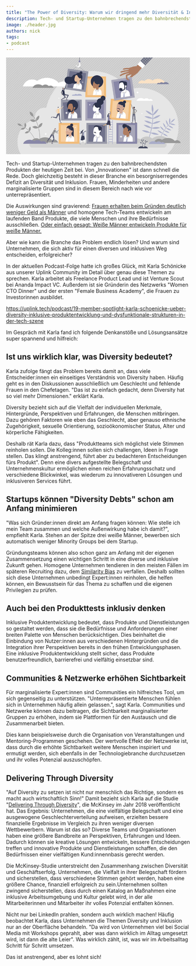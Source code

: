 ```yaml
---
title: "The Power of Diversity: Warum wir dringend mehr Diversität & Inklusion in der Tech-Branche brauchen"
description: Tech- und Startup-Unternehmen tragen zu den bahnbrechendsten Produkten der heutigen Zeit bei. Von „Innovationen" ist dann schnell die Rede.
image: ./header.jpg
authors: nick
tags:
- podcast
---
```


![](header.jpg)

Tech- und Startup-Unternehmen tragen zu den bahnbrechendsten Produkten der heutigen Zeit bei. Von „Innovationen" ist dann schnell die Rede. Doch gleichzeitig besteht in dieser Branche ein besorgniserregendes Defizit an Diversität und Inklusion. Frauen, Minderheiten und andere marginalisierte Gruppen sind in diesem Bereich nach wie vor unterrepräsentiert.

Die Auswirkungen sind gravierend: [Frauen erhalten beim Gründen deutlich weniger Geld als Männer](https://t3n.de/news/kau-geld-gruenderinnen-europas-startup-szene-maennerdomaene-1558487/) und homogene Tech-Teams entwickeln am laufenden Band Produkte, die viele Menschen und ihre Bedürfnisse ausschließen. [Oder einfach gesagt: Weiße Männer entwickeln Produkte für weiße Männer.](https://www.geo.de/amp/wissen/forschung-und-technik/gender-data-gap--warum-die-datenluecke-so-gefaehrlich-sein-kann-33452236.html)

Aber wie kann die Branche das Problem endlich lösen? Und warum sind Unternehmen, die sich aktiv für einen diversen und inklusiven Weg entscheiden, erfolgreicher?

<!--truncate-->

In der aktuellen Podcast-Folge hatte ich großes Glück, mit Karla Schönicke aus unserer Uplink Community im Detail über genau diese Themen zu sprechen. Karla arbeitet als Freelance Product Lead und ist Venture Scout bei Ananda Impact VC. Außerdem ist sie Gründerin des Netzwerks "Women CTO Dinner" und der ersten "Female Business Academy", die Frauen zu Investorinnen ausbildet.

<emb>https://uplink.tech/podcast/19-member-spotlight-karla-schoenicke-ueber-diversity-inklusive-produktentwicklung-und-dysfunktionale-strukturen-in-der-tech-szene</emb>

Im Gespräch mit Karla fand ich folgende Denkanstöße und Lösungsansätze super spannend und hilfreich:

## Ist uns wirklich klar, was Diversity bedeutet?

Karla zufolge fängt das Problem bereits damit an, dass viele Entscheider:innen ein einseitiges Verständnis von Diversity haben. Häufig geht es in den Diskussionen ausschließlich um Geschlecht und fehlende Frauen in den Chefetagen. "Das ist zu einfach gedacht, denn Diversity hat so viel mehr Dimensionen." erklärt Karla.

Diversity bezieht sich auf die Vielfalt der individuellen Merkmale, Hintergründe, Perspektiven und Erfahrungen, die Menschen mitbringen. Dazu gehören Faktoren wie eben das Geschlecht, aber genauso ethnische Zugehörigkeit, sexuelle Orientierung, sozioökonomischer Status, Alter und körperliche Fähigkeiten.

Deshalb rät Karla dazu, dass "Produktteams sich möglichst viele Stimmen reinholen sollen. Die Kolleg:innen sollen sich challengen, Ideen in Frage stellen. Das klingt anstrengend, führt aber zu bedachteren Entscheidungen fürs Produkt". Denn eine divers aufgestellte Belegschaft und Unternehmenskultur ermöglichen einen reichen Erfahrungsschatz und verschiedene Blickwinkel, was wiederum zu innovativeren Lösungen und inklusiveren Services führt.

## Startups können "Diversity Debts" schon am Anfang minimieren

"Was sich Gründer:innen direkt am Anfang fragen können: Wie stelle ich mein Team zusammen und welche Außenwirkung habe ich damit?", empfiehlt Karla. Stehen an der Spitze drei weiße Männer, bewerben sich automatisch weniger Minority Groups bei dem Startup.

Gründungsteams können also schon ganz am Anfang mit der eigenen Zusammensetzung einen wichtigen Schritt in eine diverse und inklusive Zukunft gehen. Homogene Unternehmen tendieren in den meisten Fällen im späteren Recruiting dazu, dem [Similarity Bias](https://neuroleadership.com/your-brain-at-work/seeds-model-biases-affect-decision-making/) zu verfallen. Deshalb sollten sich diese Unternehmen unbedingt Expert:innen reinholen, die helfen können, ein Bewusstsein für das Thema zu schaffen und die eigenen Privilegien zu prüfen.

## Auch bei den Produkttests inklusiv denken

Inklusive Produktentwicklung bedeutet, dass Produkte und Dienstleistungen so gestaltet werden, dass sie die Bedürfnisse und Anforderungen einer breiten Palette von Menschen berücksichtigen. Dies beinhaltet die Einbindung von Nutzer:innen aus verschiedenen Hintergründen und die Integration ihrer Perspektiven bereits in den frühen Entwicklungsphasen. Eine inklusive Produktentwicklung stellt sicher, dass Produkte benutzerfreundlich, barrierefrei und vielfältig einsetzbar sind.

## Communities & Netzwerke erhöhen Sichtbarkeit

Für marginalisierte Expert:innen sind Communities ein hilfreiches Tool, um sich gegenseitig zu unterstützen. "Unterrepräsentierte Menschen fühlen sich in Unternehmen häufig allein gelassen.", sagt Karla. Communities und Netzwerke können dazu beitragen, die Sichtbarkeit marginalisierter Gruppen zu erhöhen, indem sie Plattformen für den Austausch und die Zusammenarbeit bieten.

Dies kann beispielsweise durch die Organisation von Veranstaltungen und Mentoring-Programmen geschehen. Der wertvolle Effekt der Netzwerke ist, dass durch die erhöhte Sichtbarkeit weitere Menschen inspiriert und ermutigt werden, sich ebenfalls in der Technologiebranche durchzusetzen und ihr volles Potenzial auszuschöpfen.

## Delivering Through Diversity

"Auf Diversity zu setzen ist nicht nur menschlich das Richtige, sondern es macht auch wirtschaftlich Sinn!" Damit bezieht sich Karla auf die Studie "[Delivering Through Diversity](https://www.mckinsey.com/capabilities/people-and-organizational-performance/our-insights/delivering-through-diversity)", die McKinsey im Jahr 2018 veröffentlicht hat. Das Ergebnis: Unternehmen, die eine vielfältige Belegschaft und eine ausgewogene Geschlechterverteilung aufweisen, erzielten bessere finanzielle Ergebnisse im Vergleich zu ihren weniger diversen Wettbewerbern. Warum ist das so? Diverse Teams und Organisationen haben eine größere Bandbreite an Perspektiven, Erfahrungen und Ideen. Dadurch können sie kreative Lösungen entwickeln, bessere Entscheidungen treffen und innovative Produkte und Dienstleistungen schaffen, die den Bedürfnissen einer vielfältigen Kund:innennbasis gerecht werden.

Die McKinsey-Studie unterstreicht den Zusammenhang zwischen Diversität und Geschäftserfolg. Unternehmen, die Vielfalt in ihrer Belegschaft fördern und sicherstellen, dass verschiedene Stimmen gehört werden, haben eine größere Chance, finanziell erfolgreich zu sein.Unternehmen sollten zwingend sicherstellen, dass durch einen Katalog an Maßnahmen eine inklusive Arbeitsumgebung und Kultur gelebt wird,  in der alle Mitarbeiterinnen und Mitarbeiter ihr volles Potenzial entfalten können.

Nicht nur bei LinkedIn prahlen, sondern auch wirklich machen!
Häufig beobachtet Karla, dass Unternehmen die Themen Diversity und Inklusion nur an der Oberfläche behandeln. "Da wird von Unternehmen viel bei Social Media mit Workshops geprahlt, aber was dann wirklich im Alltag umgesetzt wird, ist dann die alte Leier". Was wirklich zählt, ist, was wir im Arbeitsalltag Schritt für Schritt umsetzen.

Das ist anstrengend, aber es lohnt sich!
